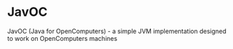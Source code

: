 # JavOC
JavOC (Java for OpenComputers) - a simple JVM implementation designed to work on OpenComputers machines
